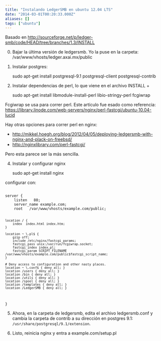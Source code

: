 ```yaml
---
title: "Instalando LedgerSMB en ubuntu 12.04 LTS"
date: "2014-03-01T00:20:33.000Z"
aliases: []
tags: ["ubuntu"]
---
```


Basado en http://sourceforge.net/p/ledger-smb/code/HEAD/tree/branches/1.3/INSTALL

0. Bajar la última versión de ledgersmb. Yo la puse en la carpeta: /var/www/vhosts/ledger.axai.mx/public

1. Instalar postgres:

    sudo apt-get install postgresql-9.1 postgresql-client postgresql-contrib

2. Instalar dependencias de perl, lo que viene en el archivo INSTALL +

    sudo apt-get install libmodule-install-perl libio-stringy-perl fcgiwrap

Fcgiwrap se usa para correr perl. Este artículo fue esado como referencia: https://library.linode.com/web-servers/nginx/perl-fastcgi/ubuntu-10.04-lucid

Hay otras opciones para correr perl en nginx:

- http://mikkel.hoegh.org/blog/2012/04/05/deploying-ledgersmb-with-nginx-and-plack-on-freebsd/
- http://nginxlibrary.com/perl-fastcgi/

Pero esta parece ser la más sencilla.

4. Instalar y configurar nginx

    sudo apt-get install nginx

configurar con:

<code>
server {
    listen   80;
    server_name example.com;
    root   /var/www/vhosts/example.com/public;

    location / {
        index  index.html index.htm;
    }

    location ~ \.pl$ {
        gzip off;
        include /etc/nginx/fastcgi_params;
        fastcgi_pass unix:/var/run/fcgiwrap.socket;
        fastcgi_index index.pl;
        fastcgi_param SCRIPT_FILENAME /var/www/vhosts/example.com/public$fastcgi_script_name;
    }

    # Deny access to configuration and other nasty places.
    location ~ \.conf$ { deny all; }
    location /users { deny all; }
    location /bin { deny all; }
    location /utils { deny all; }
    location /spool { deny all; }
    location /templates { deny all; }
    location /LedgerSMB { deny all; }
}
</code>

5. Ahora, en la carpeta de ledgersmb, edita el archivo ledgersmb.conf y cambia la carpeta de contrib a su dirección en postgres 9.1: `/usr/share/postgresql/9.1/extension`.

6. Listo, reinicia nginx y entra a example.com/setup.pl
